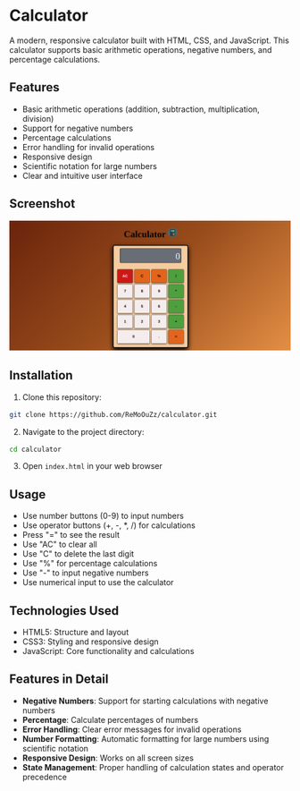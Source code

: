# Calculator

A modern, responsive calculator built with HTML, CSS, and JavaScript. This calculator supports basic arithmetic operations, negative numbers, and percentage calculations.

## Features

- Basic arithmetic operations (addition, subtraction, multiplication, division)
- Support for negative numbers
- Percentage calculations
- Error handling for invalid operations
- Responsive design
- Scientific notation for large numbers
- Clear and intuitive user interface

## Screenshot

![Screenshot](./images/screenshot.png)

## Installation

1. Clone this repository:

```bash
git clone https://github.com/ReMoOuZz/calculator.git
```

2. Navigate to the project directory:

```bash
cd calculator
```

3. Open `index.html` in your web browser

## Usage

- Use number buttons (0-9) to input numbers
- Use operator buttons (+, -, \*, /) for calculations
- Press "=" to see the result
- Use "AC" to clear all
- Use "C" to delete the last digit
- Use "%" for percentage calculations
- Use "-" to input negative numbers
- Use numerical input to use the calculator

## Technologies Used

- HTML5: Structure and layout
- CSS3: Styling and responsive design
- JavaScript: Core functionality and calculations

## Features in Detail

- **Negative Numbers**: Support for starting calculations with negative numbers
- **Percentage**: Calculate percentages of numbers
- **Error Handling**: Clear error messages for invalid operations
- **Number Formatting**: Automatic formatting for large numbers using scientific notation
- **Responsive Design**: Works on all screen sizes
- **State Management**: Proper handling of calculation states and operator precedence
